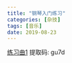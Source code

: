 ```yaml
---
title: "钢琴入门练习"
categories: [杂技]
tags: [音乐]
date: 2019-08-23
---
```

[练习曲1](https://pan.baidu.com/s/1bNawJfNx19qXzC7vB6nubA)
提取码: gu7d